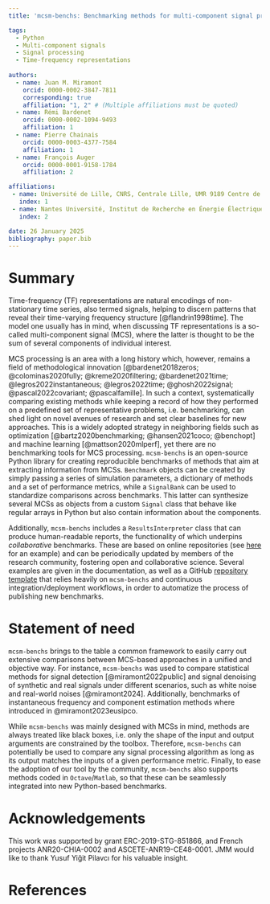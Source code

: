 ```yaml
---
title: 'mcsm-benchs: Benchmarking methods for multi-component signal processing'

tags:
  - Python
  - Multi-component signals
  - Signal processing
  - Time-frequency representations
  
authors:
  - name: Juan M. Miramont
    orcid: 0000-0002-3847-7811
    corresponding: true
    affiliation: "1, 2" # (Multiple affiliations must be quoted)
  - name: Rémi Bardenet
    orcid: 0000-0002-1094-9493
    affiliation: 1
  - name: Pierre Chainais
    orcid: 0000-0003-4377-7584
    affiliation: 1
  - name: François Auger
    orcid: 0000-0001-9158-1784
    affiliation: 2

affiliations:
 - name: Université de Lille, CNRS, Centrale Lille, UMR 9189 Centre de Recherche en Informatique, Signal et Automatique de Lille (CRIStAL), F-59000, Lille, France.
   index: 1
 - name: Nantes Université, Institut de Recherche en Énergie Électrique de Nantes Atlantique (IREENA, UR 4642), CRTT, 37 Boulevard de l'Université, CS 90406, F-44612 Saint-Nazaire, France.
   index: 2

date: 26 January 2025
bibliography: paper.bib
---
```


# Summary

Time-frequency (TF) representations are natural encodings of non-stationary time series, also termed signals, helping to discern patterns that reveal their time-varying frequency structure [@flandrin1998time].
The model one usually has in mind, when discussing TF representations is a so-called multi-component signal (MCS), where the latter is thought to be the sum of several components of individual interest.

MCS processing is an area with a long history which, however, remains a field of methodological innovation [@bardenet2018zeros; @colominas2020fully; @kreme2020filtering; @bardenet2021time; @legros2022instantaneous; @legros2022time; @ghosh2022signal; @pascal2022covariant; @pascalfamille].
In such a context, systematically comparing existing methods while keeping a record of how they performed on a predefined set of representative problems, i.e. benchmarking, can shed light on novel avenues of research and set clear baselines for new approaches.
This is a widely adopted strategy in neighboring fields such as optimization [@bartz2020benchmarking; @hansen2021coco; @benchopt] and machine learning [@mattson2020mlperf], yet there are no benchmarking tools for MCS processing.
`mcsm-benchs` is an open-source Python library for creating reproducible benchmarks of methods that aim at extracting information from MCSs.
`Benchmark` objects can be created by simply passing a series of simulation parameters, a dictionary of methods and a set of performance metrics, while a `SignalBank` can be used to standardize comparisons across benchmarks.
This latter can synthesize several MCSs as objects from a custom `Signal` class that behave like regular arrays in Python but also contain information about the components.

Additionally, `mcsm-benchs` includes a `ResultsInterpreter` class that can produce human-readable reports, the functionality of which underpins *collaborative* benchmarks.
These are based on online repositories (see [here](https://jmiramont.github.io/benchmarks-detection-denoising/results_denoising.html) for an example) and can be periodically updated by members of the research community, fostering open and collaborative science.
Several examples are given in the documentation, as well as a GitHub [repository template](https://github.com/jmiramont/collab-benchmark-template) that relies heavily on `mcsm-benchs` and continuous integration/deployment workflows, in order to automatize the process of publishing new benchmarks.

# Statement of need

`mcsm-benchs` brings to the table a common framework to easily carry out extensive comparisons between MCS-based approaches in a unified and objective way.
For instance, `mcsm-benchs` was used to compare statistical methods for signal detection [@miramont2022public] and signal denoising of synthetic and real signals under different scenarios, such as white noise and real-world noises [@miramont2024].
Additionally, benchmarks of instantaneous frequency and component estimation methods where introduced in @miramont2023eusipco.

While `mcsm-benchs` was mainly designed with MCSs in mind, methods are always treated like black boxes, i.e. only the shape of the input and output arguments are constrained by the toolbox.
Therefore, `mcsm-benchs` can potentially be used to compare any signal processing algorithm as long as its output matches the inputs of a given performance metric.
Finally, to ease the adoption of our tool by the community, `mcsm-benchs` also supports methods coded in `Octave`/`Matlab`, so that these can be seamlessly integrated into new Python-based benchmarks.

# Acknowledgements
This work was supported by grant ERC-2019-STG-851866, and French projects ANR20-CHIA-0002 and ASCETE-ANR19-CE48-0001.
JMM would like to thank Yusuf Yiğit Pilavcı for his valuable insight.

# References
